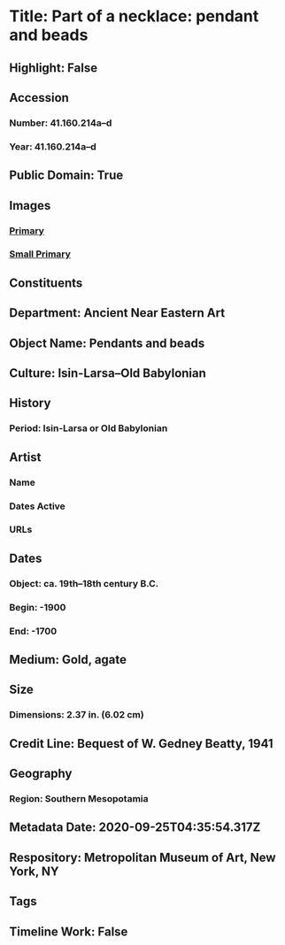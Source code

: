 # Title: Part of a necklace: pendant and beads
## Highlight: False
## Accession
### Number: 41.160.214a–d
### Year: 41.160.214a–d
## Public Domain: True
## Images
### [Primary](https://images.metmuseum.org/CRDImages/an/original/ME41_160_214.jpg)
### [Small Primary](https://images.metmuseum.org/CRDImages/an/web-large/ME41_160_214.jpg)
## Constituents
## Department: Ancient Near Eastern Art
## Object Name: Pendants and beads
## Culture: Isin-Larsa–Old Babylonian
## History
### Period: Isin-Larsa or Old Babylonian
## Artist
### Name
### Dates Active
### URLs
## Dates
### Object: ca. 19th–18th century B.C.
### Begin: -1900
### End: -1700
## Medium: Gold, agate
## Size
### Dimensions: 2.37 in. (6.02 cm)
## Credit Line: Bequest of W. Gedney Beatty, 1941
## Geography
### Region: Southern Mesopotamia
## Metadata Date: 2020-09-25T04:35:54.317Z
## Respository: Metropolitan Museum of Art, New York, NY
## Tags
## Timeline Work: False